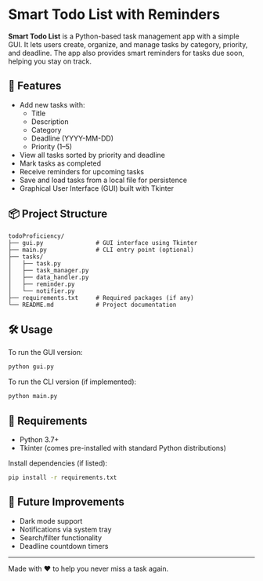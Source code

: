 # Smart Todo List with Reminders

**Smart Todo List** is a Python-based task management app with a simple GUI. It lets users create, organize, and manage tasks by category, priority, and deadline. The app also provides smart reminders for tasks due soon, helping you stay on track.

## 🚀 Features
- Add new tasks with:
  - Title
  - Description
  - Category
  - Deadline (YYYY-MM-DD)
  - Priority (1–5)
- View all tasks sorted by priority and deadline
- Mark tasks as completed
- Receive reminders for upcoming tasks
- Save and load tasks from a local file for persistence
- Graphical User Interface (GUI) built with Tkinter

## 📦 Project Structure
```
todoProficiency/
├── gui.py               # GUI interface using Tkinter
├── main.py              # CLI entry point (optional)
├── tasks/
│   ├── task.py
│   ├── task_manager.py
│   ├── data_handler.py
│   ├── reminder.py
│   └── notifier.py
├── requirements.txt     # Required packages (if any)
└── README.md            # Project documentation
```

## 🛠️ Usage
To run the GUI version:
```bash
python gui.py
```

To run the CLI version (if implemented):
```bash
python main.py
```

## 💾 Requirements
- Python 3.7+
- Tkinter (comes pre-installed with standard Python distributions)

Install dependencies (if listed):
```bash
pip install -r requirements.txt
```

## 📌 Future Improvements
- Dark mode support
- Notifications via system tray
- Search/filter functionality
- Deadline countdown timers

---
Made with ❤️ to help you never miss a task again.

